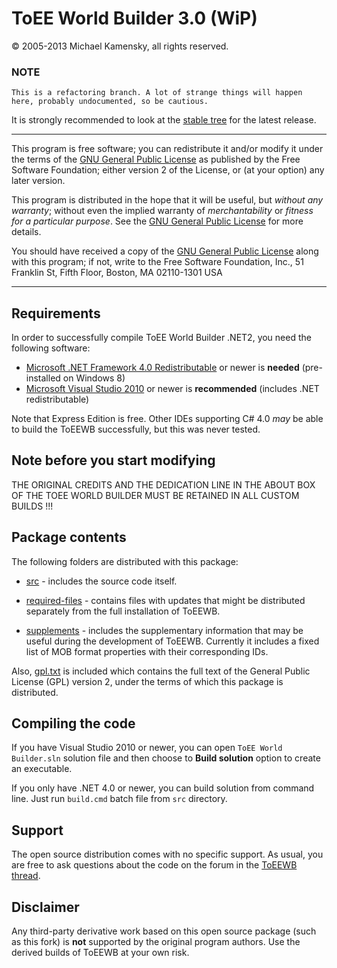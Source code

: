 ToEE World Builder 3.0 (WiP)
============================

&copy; 2005-2013 Michael Kamensky, all rights reserved.

### NOTE
	This is a refactoring branch. A lot of strange things will happen here, probably undocumented, so be cautious.
	
It is strongly recommended to look at the [stable tree](tree/stable) for the latest release.

---

This program is free software; you can redistribute it and/or modify it under the terms of the [GNU General Public License](gpl.txt) as published by the Free Software Foundation; either version 2 of the License, or (at your option) any later version.

This program is distributed in the hope that it will be useful, but _without any warranty_; without even the implied warranty of _merchantability_ or _fitness for a particular purpose_. See the [GNU General Public License](gpl.txt) for more details.

You should have received a copy of the [GNU General Public License](gpl.txt) along with this program; if not, write to the Free Software Foundation, Inc., 51 Franklin St, Fifth Floor, Boston, MA  02110-1301  USA

---

Requirements
------------

In order to successfully compile ToEE World Builder .NET2, you need the following software:

* [Microsoft .NET Framework 4.0 Redistributable](http://www.microsoft.com/net/download) or newer is **needed** (pre-installed on Windows 8)
* [Microsoft Visual Studio 2010](http://www.microsoft.com/visualstudio/eng/downloads) or newer is **recommended** (includes .NET redistributable)

Note that Express Edition is free. Other IDEs supporting C# 4.0 _may_ be able to build the ToEEWB successfully, but this was never tested.

Note before you start modifying
-------------------------------

THE ORIGINAL CREDITS AND THE DEDICATION LINE IN THE ABOUT BOX OF THE TOEE WORLD BUILDER MUST BE RETAINED IN ALL CUSTOM BUILDS !!!

Package contents
----------------

The following folders are distributed with this package:

* [src](src) - includes the source code itself.

* [required-files](required-files) - contains files with updates that might be distributed separately from the full installation of ToEEWB.

* [supplements](supplements) - includes the supplementary information that may be useful during the development of ToEEWB. Currently it includes a fixed list of MOB format properties with their corresponding IDs.

Also, [gpl.txt](gpl.txt) is included which contains the full text of the General Public License (GPL) version 2, under the terms of which this package is distributed.

Compiling the code
------------------

If you have Visual Studio 2010 or newer, you can open `ToEE World Builder.sln` solution file and then choose to **Build solution** option to create an executable.

If you only have .NET 4.0 or newer, you can build solution from command line. Just run `build.cmd` batch file from `src` directory.

Support
-------

The open source distribution comes with no specific support. As usual, you are free to ask questions about the code on the forum in the [ToEEWB thread](http://www.co8.org/forum/showthread.php?t=2864).

Disclaimer
----------

Any third-party derivative work based on this open source package (such as this fork) is **not** supported by the original program authors. Use the derived builds of ToEEWB at your own risk.

